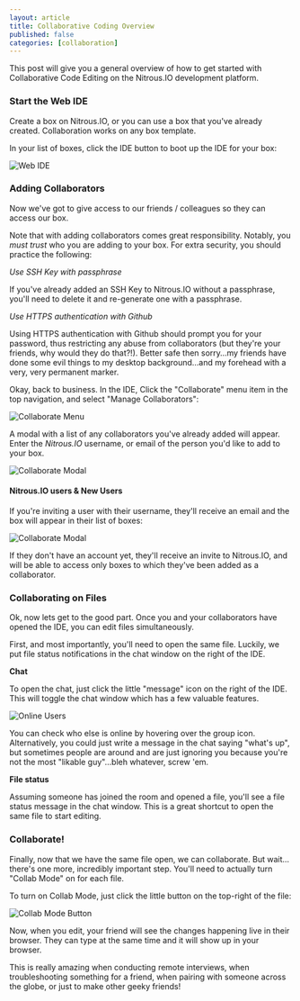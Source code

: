 ```yaml
---
layout: article
title: Collaborative Coding Overview
published: false
categories: [collaboration]
---
```


This post will give you a general overview of how to get started with Collaborative Code Editing on the Nitrous.IO development platform.

### Start the Web IDE

Create a box on Nitrous.IO, or you can use a box that you've already created. Collaboration works on any box template.

In your list of boxes, click the IDE button to boot up the IDE for your box:

![Web IDE](/screenshots/ide-button.png)

### Adding Collaborators

Now we've got to give access to our friends / colleagues so they can access our box.

Note that with adding collaborators comes great responsibility. Notably, you *must trust* who you are adding to your box. For extra security, you should practice the following:

*Use SSH Key with passphrase*

If you've already added an SSH Key to Nitrous.IO without a passphrase, you'll need to delete it and re-generate one with a passphrase.

*Use HTTPS authentication with Github*

Using HTTPS authentication with Github should prompt you for your password, thus restricting any abuse from collaborators (but they're your friends, why would they do that?!). Better safe then sorry…my friends have done some evil things to my desktop background…and my forehead with a very, very permanent marker.

Okay, back to business. In the IDE, Click the "Collaborate" menu item in the top navigation, and select "Manage Collaborators":

![Collaborate Menu](/screenshots/collab/collab-menu.png)

A modal with a list of any collaborators you've already added will appear. Enter the _Nitrous.IO_ username, or email of the person you'd like to add to your box.

![Collaborate Modal](/screenshots/collab/collab-modal-email.png)

#### Nitrous.IO users & New Users

If you're inviting a user with their username, they'll receive an email and the box will appear in their list of boxes:

![Collaborate Modal](/screenshots/collab/shared-box.png)

If they don't have an account yet, they'll receive an invite to Nitrous.IO, and will be able to access only boxes to which they've been added as a collaborator.

### Collaborating on Files

Ok, now lets get to the good part. Once you and your collaborators have opened the IDE, you can edit files simultaneously.

First, and most importantly, you'll need to open the same file. Luckily, we put file status notifications in the chat window on the right of the IDE.

**Chat**

To open the chat, just click the little "message" icon on the right of the IDE. This will toggle the chat window which has a few valuable features.

![Online Users](/screenshots/collab/collab-online.png)

You can check who else is online by hovering over the group icon. Alternatively, you could just write a message in the chat saying "what's up", but sometimes people are around and are just ignoring you because you're not the most "likable guy"…bleh whatever, screw 'em.

**File status**

Assuming someone has joined the room and opened a file, you'll see a file status message in the chat window. This is a great shortcut to open the same file to start editing.

### Collaborate!

Finally, now that we have the same file open, we can collaborate. But wait…there's one more, incredibly important step. You'll need to actually turn "Collab Mode" on for each file.

To turn on Collab Mode, just click the little button on the top-right of the file:

![Collab Mode Button](/screenshots/collab/collab-button2.png)

Now, when you edit, your friend will see the changes happening live in their browser. They can type at the same time and it will show up in your browser.

This is really amazing when conducting remote interviews, when troubleshooting something for a friend, when pairing with someone across the globe, or just to make other geeky friends!
